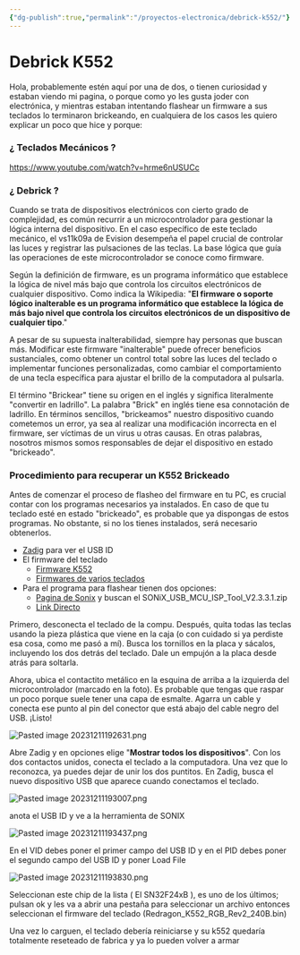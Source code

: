 ```yaml
---
{"dg-publish":true,"permalink":"/proyectos-electronica/debrick-k552/"}
---
```


# Debrick K552

Hola, probablemente estén aquí por una de dos, o tienen curiosidad y estaban viendo mi pagina, o porque como yo les gusta joder con electrónica, y mientras estaban intentando flashear un firmware a sus teclados lo terminaron brickeando, en cualquiera de los casos les quiero explicar un poco que hice y porque:
### ¿ Teclados Mecánicos ?

https://www.youtube.com/watch?v=hrme6nUSUCc
### ¿ Debrick ?

Cuando se trata de dispositivos electrónicos con cierto grado de complejidad, es común recurrir a un microcontrolador para gestionar la lógica interna del dispositivo. En el caso específico de este teclado mecánico, el vs11k09a de Evision desempeña el papel crucial de controlar las luces y registrar las pulsaciones de las teclas. La base lógica que guía las operaciones de este microcontrolador se conoce como firmware.

Según la definición de firmware, es un programa informático que establece la lógica de nivel más bajo que controla los circuitos electrónicos de cualquier dispositivo. Como indica la Wikipedia: "**El firmware o soporte lógico inalterable es un programa informático que establece la lógica de más bajo nivel que controla los circuitos electrónicos de un dispositivo de cualquier tipo**."

A pesar de su supuesta inalterabilidad, siempre hay personas que buscan más. Modificar este firmware "inalterable" puede ofrecer beneficios sustanciales, como obtener un control total sobre las luces del teclado o implementar funciones personalizadas, como cambiar el comportamiento de una tecla específica para ajustar el brillo de la computadora al pulsarla.

El término "Brickear" tiene su origen en el inglés y significa literalmente "convertir en ladrillo". La palabra "Brick" en inglés tiene esa connotación de ladrillo. En términos sencillos, "brickeamos" nuestro dispositivo cuando cometemos un error, ya sea al realizar una modificación incorrecta en el firmware, ser víctimas de un virus u otras causas. En otras palabras, nosotros mismos somos responsables de dejar el dispositivo en estado "brickeado".

### Procedimiento para recuperar un K552 Brickeado

Antes de comenzar el proceso de flasheo del firmware en tu PC, es crucial contar con los programas necesarios ya instalados. En caso de que tu teclado esté en estado "brickeado", es probable que ya dispongas de estos programas. No obstante, si no los tienes instalados, será necesario obtenerlos.

- [Zadig](https://zadig.akeo.ie) para ver el USB ID
- El firmware del teclado
	- [Firmware K552](https://github.com/SonixQMK/Mechanical-Keyboard-Database/blob/main/stockFWs/Redragon/240B/Redragon_K552_RGB_Rev2_240B.bin)
	- [Firmwares de varios teclados](https://github.com/SonixQMK/Mechanical-Keyboard-Database/blob/main/stockFWs/)
- Para el programa para flashear tienen dos opciones:
	- [Pagina de Sonix](https://www.sonix.com.tw/article-en-4336-30356) y buscan el SONiX_USB_MCU_ISP_Tool_V2.3.3.1.zip
	- [Link Directo](https://www.sonix.com.tw/files/1/F1932A4438F3645AE050007F01006657)

  
Primero, desconecta el teclado de la compu. Después, quita todas las teclas usando la pieza plástica que viene en la caja (o con cuidado si ya perdiste esa cosa, como me pasó a mí). Busca los tornillos en la placa y sácalos, incluyendo los dos detrás del teclado. Dale un empujón a la placa desde atrás para soltarla.

Ahora, ubica el contactito metálico en la esquina de arriba a la izquierda del microcontrolador (marcado en la foto). Es probable que tengas que raspar un poco porque suele tener una capa de esmalte. Agarra un cable y conecta ese punto al pin del conector que está abajo del cable negro del USB. ¡Listo!

![Pasted image 20231211192631.png](/img/user/Proyectos%20Electronica/Media/Pasted%20image%2020231211192631.png)

Abre Zadig y en opciones elige "**Mostrar todos los dispositivos**". Con los dos contactos unidos, conecta el teclado a la computadora. Una vez que lo reconozca, ya puedes dejar de unir los dos puntitos. En Zadig, busca el nuevo dispositivo USB que aparece cuando conectamos el teclado.

![Pasted image 20231211193007.png](/img/user/Proyectos%20Electronica/Media/Pasted%20image%2020231211193007.png)

anota el USB ID y ve a la herramienta de SONIX

![Pasted image 20231211193437.png](/img/user/Proyectos%20Electronica/Media/Pasted%20image%2020231211193437.png)

En el VID debes poner el primer campo del USB ID y en el PID debes poner el segundo campo del USB  ID y poner Load File

![Pasted image 20231211193830.png](/img/user/Proyectos%20Electronica/Media/Pasted%20image%2020231211193830.png)

Seleccionan este chip de la lista ( El SN32F24xB ), es uno de los últimos; pulsan ok y les va a abrir una pestaña para seleccionar un archivo entonces seleccionan el firmware del teclado (Redragon_K552_RGB_Rev2_240B.bin)

Una vez lo carguen, el teclado debería reiniciarse y su k552 quedaría totalmente reseteado de fabrica y ya lo pueden volver a armar
